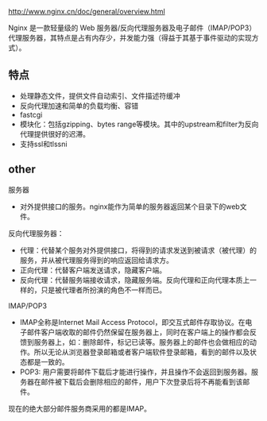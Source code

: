 http://www.nginx.cn/doc/general/overview.html

Nginx 是一款轻量级的 Web 服务器/反向代理服务器及电子邮件（IMAP/POP3）代理服务器，其特点是占有内存少，并发能力强（得益于其基于事件驱动的实现方式）。

## 特点
- 处理静态文件，提供文件自动索引、文件描述符缓冲
- 反向代理加速和简单的负载均衡、容错
- fastcgi
- 模块化：包括gzipping、bytes range等模块。其中的upstream和filter为反向代理提供很好的迟滞。
- 支持ssl和tlssni



## other
服务器
- 对外提供接口的服务。nginx能作为简单的服务器返回某个目录下的web文件。

反向代理服务器：
- 代理：代替某个服务对外提供接口，将得到的请求发送到被请求（被代理）的服务，并从被代理服务得到的响应返回给请求方。
- 正向代理：代替客户端发送请求，隐藏客户端。
- 反向代理：代替服务端接收请求，隐藏服务端。反向代理和正向代理本质上一样的，只是被代理者所扮演的角色不一样而已。

IMAP/POP3
 - IMAP全称是Internet Mail Access Protocol，即交互式邮件存取协议。在电子邮件客户端收取的邮件仍然保留在服务器上，同时在客户端上的操作都会反馈到服务器上，如：删除邮件，标记已读等。服务器上的邮件也会做相应的动作。所以无论从浏览器登录邮箱或者客户端软件登录邮箱，看到的邮件以及状态都是一致的。
 - POP3: 用户需要将邮件下载后才能进行操作，并且操作不会返回到服务器。服务器在邮件被下载后会删除相应的邮件，用户下次登录后将不再能看到该邮件。
 
 现在的绝大部分邮件服务商采用的都是IMAP。
